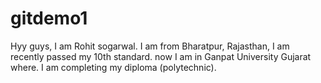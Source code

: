 # gitdemo1
Hyy guys, I am Rohit sogarwal. I am from Bharatpur, Rajasthan, I am recently passed my 10th standard. now I am in Ganpat University Gujarat where. I am completing my diploma (polytechnic).
